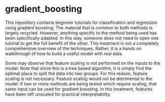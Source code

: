# gradient_boosting

This repository contains beginner tutorials for classification and regression using gradient boosting.  The material that is common to both methods is largely recycled.  However, anything specific to the method being used has been specifically adapted.  In this way, someone does not need to open one tutorial to get the full benefit of the other.  This treatment is not a completely comprehensive overview of the techniques.  Rather, it is a hands on walkthrough of how to build a useful model with real data.

Some may observe that feature scaling is not performed on the inputs to the model.  Note that since this is a tree based algorithm, it is simply find the optimal place to split the data into two groups.  For this reason, feature scaling is not necessary.  Feature scaling would not be detrimental to the model.  If two or more methods are being tested which require scaling, that same input can be used for gradient boosting.  In this treatment, features have been left unscaled for practical interpretability.
